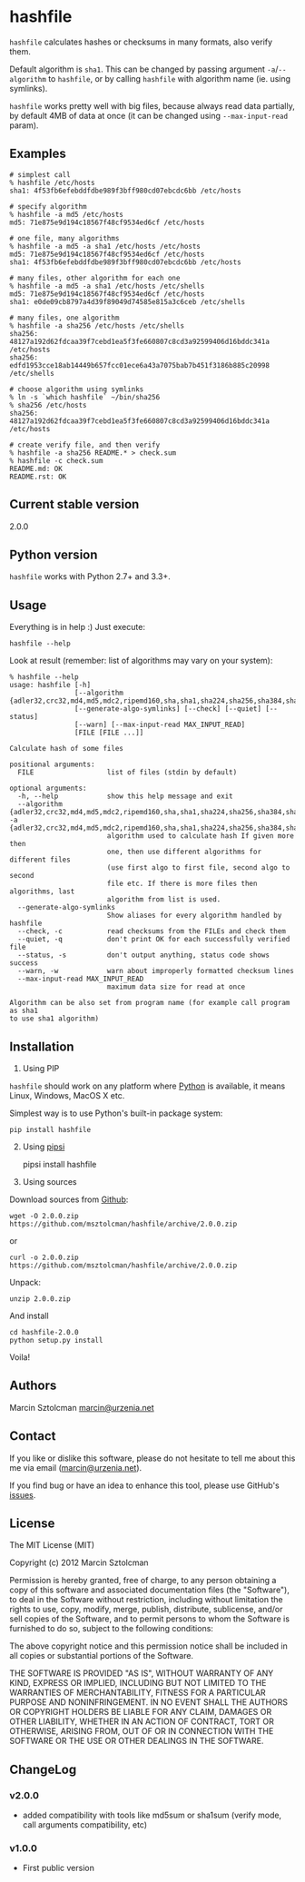 hashfile
=======

`hashfile` calculates hashes or checksums in many formats, also verify them.

Default algorithm is `sha1`. This can be changed by passing argument `-a`/`--algorithm` to `hashfile`, or by calling `hashfile` with
algorithm name (ie. using symlinks).

`hashfile` works pretty well with big files, because always read data partially, by default 4MB of data at once (it can be changed using
`--max-input-read` param).

Examples
--------

    # simplest call
    % hashfile /etc/hosts
    sha1: 4f53fb6efebddfdbe989f3bff980cd07ebcdc6bb /etc/hosts
    
    # specify algorithm
    % hashfile -a md5 /etc/hosts
    md5: 71e875e9d194c18567f48cf9534ed6cf /etc/hosts
    
    # one file, many algorithms
    % hashfile -a md5 -a sha1 /etc/hosts /etc/hosts
    md5: 71e875e9d194c18567f48cf9534ed6cf /etc/hosts
    sha1: 4f53fb6efebddfdbe989f3bff980cd07ebcdc6bb /etc/hosts
    
    # many files, other algorithm for each one
    % hashfile -a md5 -a sha1 /etc/hosts /etc/shells
    md5: 71e875e9d194c18567f48cf9534ed6cf /etc/hosts
    sha1: e0de09cb8797a4d39f89049d74585e815a3c6ceb /etc/shells
    
    # many files, one algorithm
    % hashfile -a sha256 /etc/hosts /etc/shells
    sha256: 48127a192d62fdcaa39f7cebd1ea5f3fe660807c8cd3a92599406d16bddc341a /etc/hosts
    sha256: edfd1953cce18ab14449b657fcc01ece6a43a7075bab7b451f3186b885c20998 /etc/shells
    
    # choose algorithm using symlinks
    % ln -s `which hashfile` ~/bin/sha256
    % sha256 /etc/hosts
    sha256: 48127a192d62fdcaa39f7cebd1ea5f3fe660807c8cd3a92599406d16bddc341a /etc/hosts
    
    # create verify file, and then verify
    % hashfile -a sha256 README.* > check.sum
    % hashfile -c check.sum
    README.md: OK
    README.rst: OK

Current stable version
----------------------

2.0.0

Python version
--------------

`hashfile` works with Python 2.7+ and 3.3+.

Usage
-----

Everything is in help :) Just execute:

    hashfile --help

Look at result (remember: list of algorithms may vary on your system):

    % hashfile --help
    usage: hashfile [-h]
                    [--algorithm {adler32,crc32,md4,md5,mdc2,ripemd160,sha,sha1,sha224,sha256,sha384,sha512,whirlpool}]
                    [--generate-algo-symlinks] [--check] [--quiet] [--status]
                    [--warn] [--max-input-read MAX_INPUT_READ]
                    [FILE [FILE ...]]
    
    Calculate hash of some files
    
    positional arguments:
      FILE                  list of files (stdin by default)
    
    optional arguments:
      -h, --help            show this help message and exit
      --algorithm {adler32,crc32,md4,md5,mdc2,ripemd160,sha,sha1,sha224,sha256,sha384,sha512,whirlpool}, -a {adler32,crc32,md4,md5,mdc2,ripemd160,sha,sha1,sha224,sha256,sha384,sha512,whirlpool}
                            algorithm used to calculate hash If given more then
                            one, then use different algorithms for different files
                            (use first algo to first file, second algo to second
                            file etc. If there is more files then algorithms, last
                            algorithm from list is used.
      --generate-algo-symlinks
                            Show aliases for every algorithm handled by hashfile
      --check, -c           read checksums from the FILEs and check them
      --quiet, -q           don't print OK for each successfully verified file
      --status, -s          don't output anything, status code shows success
      --warn, -w            warn about improperly formatted checksum lines
      --max-input-read MAX_INPUT_READ
                            maximum data size for read at once
    
    Algorithm can be also set from program name (for example call program as sha1
    to use sha1 algorithm)


Installation
------------

1. Using PIP

`hashfile` should work on any platform where [Python](http://python.org)
is available, it means Linux, Windows, MacOS X etc. 

Simplest way is to use Python's built-in package system:

    pip install hashfile

2. Using [pipsi](https://github.com/mitsuhiko/pipsi)
  
    pipsi install hashfile
  
3. Using sources

Download sources from [Github](https://github.com/msztolcman/hashfile/archive/2.0.0.zip):

    wget -O 2.0.0.zip https://github.com/msztolcman/hashfile/archive/2.0.0.zip
    
or

    curl -o 2.0.0.zip https://github.com/msztolcman/hashfile/archive/2.0.0.zip

Unpack:

    unzip 2.0.0.zip

And install

    cd hashfile-2.0.0
    python setup.py install

Voila!

Authors
-------

Marcin Sztolcman <marcin@urzenia.net>

Contact
-------

If you like or dislike this software, please do not hesitate to tell me about
this me via email (marcin@urzenia.net).

If you find bug or have an idea to enhance this tool, please use GitHub's
[issues](https://github.com/msztolcman/hashfile/issues).

License
-------

The MIT License (MIT)

Copyright (c) 2012 Marcin Sztolcman

Permission is hereby granted, free of charge, to any person obtaining a copy of
this software and associated documentation files (the "Software"), to deal in
the Software without restriction, including without limitation the rights to
use, copy, modify, merge, publish, distribute, sublicense, and/or sell copies of
the Software, and to permit persons to whom the Software is furnished to do so,
subject to the following conditions:

The above copyright notice and this permission notice shall be included in all
copies or substantial portions of the Software.

THE SOFTWARE IS PROVIDED "AS IS", WITHOUT WARRANTY OF ANY KIND, EXPRESS OR
IMPLIED, INCLUDING BUT NOT LIMITED TO THE WARRANTIES OF MERCHANTABILITY, FITNESS
FOR A PARTICULAR PURPOSE AND NONINFRINGEMENT. IN NO EVENT SHALL THE AUTHORS OR
COPYRIGHT HOLDERS BE LIABLE FOR ANY CLAIM, DAMAGES OR OTHER LIABILITY, WHETHER
IN AN ACTION OF CONTRACT, TORT OR OTHERWISE, ARISING FROM, OUT OF OR IN
CONNECTION WITH THE SOFTWARE OR THE USE OR OTHER DEALINGS IN THE SOFTWARE.

ChangeLog
---------

### v2.0.0

* added compatibility with tools like md5sum or sha1sum (verify mode,
 call arguments compatibility, etc) 

### v1.0.0

* First public version
